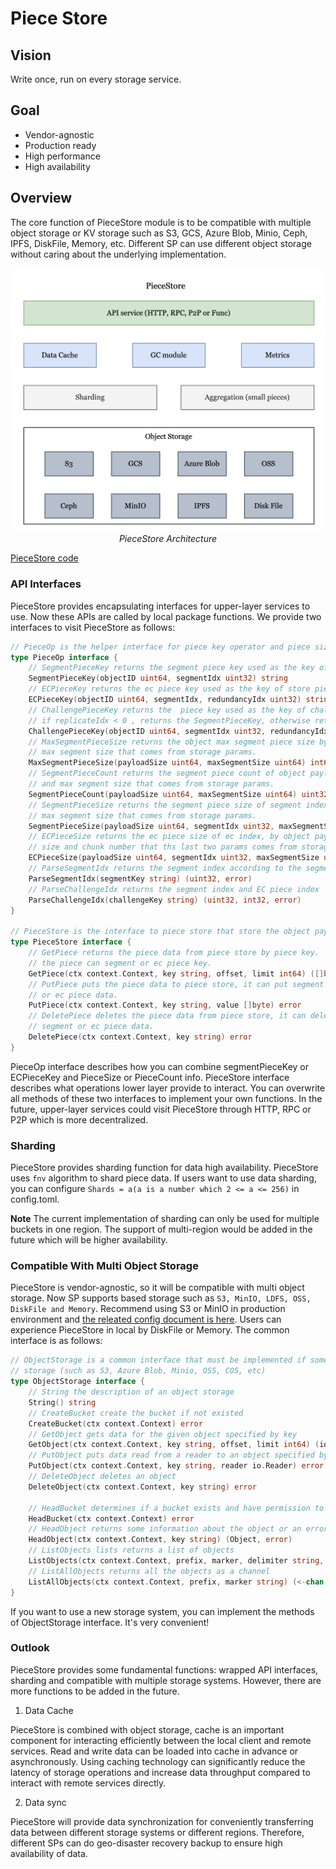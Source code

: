 # Piece Store

## Vision

Write once, run on every storage service.

## Goal

- Vendor-agnostic
- Production ready
- High performance
- High availability

## Overview

The core function of PieceStore module is to be compatible with multiple object storage or KV storage such as S3, GCS, Azure Blob, Minio, Ceph, IPFS, DiskFile, Memory, etc. Different SP can use different object storage without caring about the underlying implementation.

<div align=center><img src="../asset/09-piecestore_arch.jpg" width="700px"></div>
<div align="center"><i>PieceStore Architecture</i></div>

[PieceStore code](https://github.com/bnb-chain/greenfield-storage-provider/tree/master/store/piecestore)

### API Interfaces

PieceStore provides encapsulating interfaces for upper-layer services to use. Now these APIs are called by local package functions. We provide two interfaces to visit PieceStore as follows:

```go
// PieceOp is the helper interface for piece key operator and piece size calculate.
type PieceOp interface {
    // SegmentPieceKey returns the segment piece key used as the key of store piece store.
    SegmentPieceKey(objectID uint64, segmentIdx uint32) string
    // ECPieceKey returns the ec piece key used as the key of store piece store.
    ECPieceKey(objectID uint64, segmentIdx, redundancyIdx uint32) string
    // ChallengePieceKey returns the  piece key used as the key of challenge piece key.
    // if replicateIdx < 0 , returns the SegmentPieceKey, otherwise returns the ECPieceKey.
    ChallengePieceKey(objectID uint64, segmentIdx uint32, redundancyIdx int32) string
    // MaxSegmentPieceSize returns the object max segment piece size by object payload size and
    // max segment size that comes from storage params.
    MaxSegmentPieceSize(payloadSize uint64, maxSegmentSize uint64) int64
    // SegmentPieceCount returns the segment piece count of object payload by object payload size
    // and max segment size that comes from storage params.
    SegmentPieceCount(payloadSize uint64, maxSegmentSize uint64) uint32
    // SegmentPieceSize returns the segment piece size of segment index by object payload size and
    // max segment size that comes from storage params.
    SegmentPieceSize(payloadSize uint64, segmentIdx uint32, maxSegmentSize uint64) int64
    // ECPieceSize returns the ec piece size of ec index, by object payload size, max segment
    // size and chunk number that ths last two params comes from storage params.
    ECPieceSize(payloadSize uint64, segmentIdx uint32, maxSegmentSize uint64, chunkNum uint32) int64
    // ParseSegmentIdx returns the segment index according to the segment piece key
    ParseSegmentIdx(segmentKey string) (uint32, error)
    // ParseChallengeIdx returns the segment index and EC piece index  according to the challenge piece key
    ParseChallengeIdx(challengeKey string) (uint32, int32, error)
}

// PieceStore is the interface to piece store that store the object payload data.
type PieceStore interface {
    // GetPiece returns the piece data from piece store by piece key.
    // the piece can segment or ec piece key.
    GetPiece(ctx context.Context, key string, offset, limit int64) ([]byte, error)
    // PutPiece puts the piece data to piece store, it can put segment
    // or ec piece data.
    PutPiece(ctx context.Context, key string, value []byte) error
    // DeletePiece deletes the piece data from piece store, it can delete
    // segment or ec piece data.
    DeletePiece(ctx context.Context, key string) error
}
```

PieceOp interface describes how you can combine segmentPieceKey or ECPieceKey and PieceSize or PieceCount info. PieceStore interface describes what operations lower layer provide to interact. You can overwrite all methods of these two interfaces to implement your own functions. In the future, upper-layer services could visit PieceStore through HTTP, RPC or P2P which is more decentralized.

### Sharding

PieceStore provides sharding function for data high availability. PieceStore uses `fnv` algorithm to shard piece data. If users want to use data sharding, you can configure `Shards = a(a is a number which 2 <= a <= 256)` in config.toml.

**Note** The current implementation of sharding can only be used for multiple buckets in one region. The support of multi-region would be added in the future which will be higher availability.

### Compatible With Multi Object Storage

PieceStore is vendor-agnostic, so it will be compatible with multi object storage. Now SP supports based storage such as `S3, MinIO, LDFS, OSS, DiskFile and Memory`.
Recommend using S3 or MinIO in production environment and [the releated config document is here](https://github.com/bnb-chain/greenfield-storage-provider/blob/master/store/piecestore/README.md). Users can experience PieceStore in local by DiskFile or Memory. The common interface is as follows:

```go
// ObjectStorage is a common interface that must be implemented if some users want to use an object
// storage (such as S3, Azure Blob, Minio, OSS, COS, etc)
type ObjectStorage interface {
    // String the description of an object storage
    String() string
    // CreateBucket create the bucket if not existed
    CreateBucket(ctx context.Context) error
    // GetObject gets data for the given object specified by key
    GetObject(ctx context.Context, key string, offset, limit int64) (io.ReadCloser, error)
    // PutObject puts data read from a reader to an object specified by key
    PutObject(ctx context.Context, key string, reader io.Reader) error
    // DeleteObject deletes an object
    DeleteObject(ctx context.Context, key string) error

    // HeadBucket determines if a bucket exists and have permission to access it
    HeadBucket(ctx context.Context) error
    // HeadObject returns some information about the object or an error if not found
    HeadObject(ctx context.Context, key string) (Object, error)
    // ListObjects lists returns a list of objects
    ListObjects(ctx context.Context, prefix, marker, delimiter string, limit int64) ([]Object, error)
    // ListAllObjects returns all the objects as a channel
    ListAllObjects(ctx context.Context, prefix, marker string) (<-chan Object, error)
}
```

If you want to use a new storage system, you can implement the methods of ObjectStorage interface. It's very convenient!

### Outlook

PieceStore provides some fundamental functions: wrapped API interfaces, sharding and compatible with multiple storage systems. However, there are more functions to be added in the future.

1. Data Cache

PieceStore is combined with object storage, cache is an important component for interacting efficiently between the local client and remote services. Read and write data can be loaded into cache in advance or asynchronously. Using caching technology can significantly reduce the latency of storage operations and increase data throughput compared to interact with remote services directly.

2. Data sync

PieceStore will provide data synchronization for conveniently transferring data between different storage systems or different regions. Therefore, different SPs can do geo-disaster recovery backup to ensure high availability of data.
